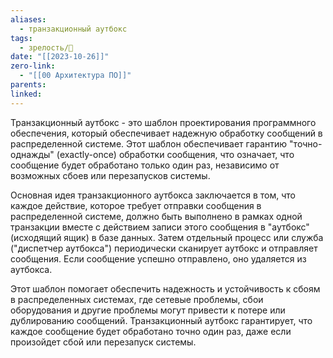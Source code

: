 ```yaml
---
aliases:
  - транзакционный аутбокс
tags:
  - зрелость/🌱
date: "[[2023-10-26]]"
zero-link:
  - "[[00 Архитектура ПО]]"
parents: 
linked:
---
```

Транзакционный аутбокс - это шаблон проектирования программного обеспечения, который обеспечивает надежную обработку сообщений в распределенной системе. Этот шаблон обеспечивает гарантию "точно-однажды" (exactly-once) обработки сообщения, что означает, что сообщение будет обработано только один раз, независимо от возможных сбоев или перезапусков системы.

Основная идея транзакционного аутбокса заключается в том, что каждое действие, которое требует отправки сообщения в распределенной системе, должно быть выполнено в рамках одной транзакции вместе с действием записи этого сообщения в "аутбокс" (исходящий ящик) в базе данных. Затем отдельный процесс или служба ("диспетчер аутбокса") периодически сканирует аутбокс и отправляет сообщения. Если сообщение успешно отправлено, оно удаляется из аутбокса.

Этот шаблон помогает обеспечить надежность и устойчивость к сбоям в распределенных системах, где сетевые проблемы, сбои оборудования и другие проблемы могут привести к потере или дублированию сообщений. Транзакционный аутбокс гарантирует, что каждое сообщение будет обработано точно один раз, даже если произойдет сбой или перезапуск системы.